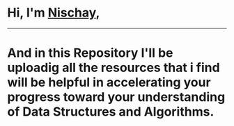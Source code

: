 # Hi, I'm [Nischay](https://nischay.github.io),
---
# And in this Repository I'll be uploadig all the resources that i find will be helpful in accelerating your progress toward your understanding of Data Structures and Algorithms.
##
